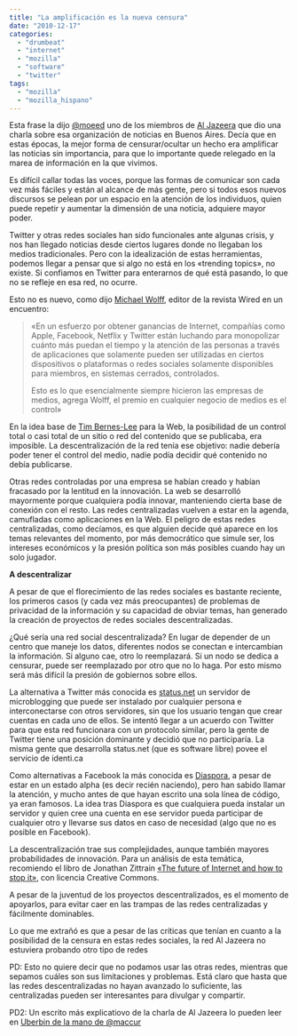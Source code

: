 ```yaml
---
title: "La amplificación es la nueva censura"
date: "2010-12-17"
categories: 
  - "drumbeat"
  - "internet"
  - "mozilla"
  - "software"
  - "twitter"
tags: 
  - "mozilla"
  - "mozilla_hispano"
---
```


Esta frase la dijo [@moeed](http://twitter.com/#!/moeed) uno de los miembros de [Al Jazeera](http://www.aljazeera.net/english) que dio una charla sobre esa organización de noticias en Buenos Aires. Decía que en estas épocas, la mejor forma de censurar/ocultar un hecho era amplificar las noticias sin importancia, para que lo importante quede relegado en la marea de información en la que vivimos.

Es difícil callar todas las voces, porque las formas de comunicar son cada vez más fáciles y están al alcance de más gente, pero si todos esos nuevos discursos se pelean por un espacio en la atención de los individuos, quien puede repetir y aumentar la dimensión de una noticia, adquiere mayor poder.

Twitter y otras redes sociales han sido funcionales ante algunas crisis, y nos han llegado noticias desde ciertos lugares donde no llegaban los medios tradicionales. Pero con la idealización de estas herramientas, podemos llegar a pensar que si algo no está en los «trending topics», no existe. Si confiamos en Twitter para enterarnos de qué está pasando, lo que no se refleje en esa red, no ocurre.

Esto no es nuevo, como dijo [Michael Wolff](http://www.cbc.ca/technology/story/2010/11/29/internet-openness-nextmedia.html), editor de la revista Wired en un encuentro:

> «En un esfuerzo por obtener ganancias de Internet, compañías como Apple, Facebook, Netflix y Twitter están luchando para monopolizar cuánto más puedan el tiempo y la atención de las personas a través de aplicaciones que solamente pueden ser utilizadas en ciertos dispositivos o plataformas o redes sociales solamente disponibles para miembros, en sistemas cerrados, controlados.
> 
> Esto es lo que esencialmente siempre hicieron las empresas de medios, agrega Wolff, el premio en cualquier negocio de medios es el control»

En la idea base de [Tim Bernes-Lee](http://es.wikipedia.org/wiki/Tim_Berners-Lee) para la Web, la posibilidad de un control total o casi total de un sitio o red del contenido que se publicaba, era imposible. La descentralización de la red tenía ese objetivo: nadie debería poder tener el control del medio, nadie podía decidir qué contenido no debía publicarse.

Otras redes controladas por una empresa se habían creado y habían fracasado por la lentitud en la innovación. La web se desarrolló mayormente porque cualquiera podía innovar, manteniendo cierta base de conexión con el resto. Las redes centralizadas vuelven a estar en la agenda, camufladas como aplicaciones en la Web. El peligro de estas redes centralizadas, como decíamos, es que alguien decide qué aparece en los temas relevantes del momento, por más democrático que simule ser, los intereses económicos y la presión política son más posibles cuando hay un solo jugador.

**A descentralizar**

A pesar de que el florecimiento de las redes sociales es bastante reciente, los primeros casos (y cada vez más preocupantes) de problemas de privacidad de la información y su capacidad de obviar temas, han generado la creación de proyectos de redes sociales descentralizadas.

¿Qué sería una red social descentralizada? En lugar de depender de un centro que maneje los datos, diferentes nodos se conectan e intercambian la información. Si alguno cae, otro lo reemplazará. Si un nodo se dedica a censurar, puede ser reemplazado por otro que no lo haga. Por esto mismo será más difícil la presión de gobiernos sobre ellos.

La alternativa a Twitter más conocida es [status.net](http://status.net/) un servidor de microblogging que puede ser instalado por cualquier persona e interconectarse con otros servidores, sin que los usuario tengan que crear cuentas en cada uno de ellos. Se intentó llegar a un acuerdo con Twitter para que esta red funcionara con un protocolo similar, pero la gente de Twitter tiene una posición dominante y decidió que no participaría. La misma gente que desarrolla status.net (que es software libre) povee el servicio de identi.ca

Como alternativas a Facebook la más conocida es [Diaspora](http://joindiaspora.com), a pesar de estar en un estado alpha (es decir recién naciendo), pero han sabido llamar la atención, y mucho antes de que hayan escrito una sola línea de código, ya eran famosos. La idea tras Diaspora es que cualquiera pueda instalar un servidor y quien cree una cuenta en ese servidor pueda participar de cualquier otro y llevarse sus datos en caso de necesidad (algo que no es posible en Facebook).

La descentralización trae sus complejidades, aunque también mayores probabilidades de innovación. Para un análisis de esta temática, recomiendo el libro de Jonathan Zittrain [«The future of Internet and how to stop it»](http://futureoftheinternet.org/), con licencia Creative Commons.

A pesar de la juventud de los proyectos descentralizados, es el momento de apoyarlos, para evitar caer en las trampas de las redes centralizadas y fácilmente dominables.

Lo que me extrañó es que a pesar de las críticas que tenían en cuanto a la posibilidad de la censura en estas redes sociales, la red Al Jazeera no estuviera probando otro tipo de redes

PD: Esto no quiere decir que no podamos usar las otras redes, mientras que sepamos cuáles son sus limitaciones y problemas. Está claro que hasta que las redes descentralizadas no hayan avanzado lo suficiente, las centralizadas pueden ser interesantes para divulgar y compartir.

PD2: Un escrito más explicatiovo de la charla de Al Jazeera lo pueden leer en [Uberbin de la mano de @maccur](http://www.uberbin.net/archivos/medios/nuevos-medios-segun-al-jazeera.php)
